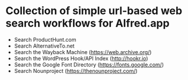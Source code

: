 # Collection of simple url-based web search workflows for Alfred.app

* Search ProductHunt.com
* Search AlternativeTo.net
* Search the Wayback Machine (https://web.archive.org/)
* Search the WordPress Hook/API Index (http://hookr.io)
* Search the Google Font Directory (https://fonts.google.com/)
* Search Nounproject (https://thenounproject.com/)

